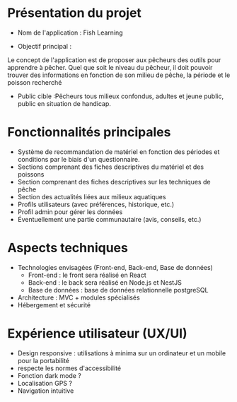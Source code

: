 # Présentation du projet

- Nom de l'application : Fish Learning

- Objectif principal : 

Le concept de l'application est de proposer aux pêcheurs des outils pour apprendre à pêcher. Quel que soit le niveau du pêcheur, il  doit pouvoir trouver des informations en fonction de son milieu de pêche, la période et le poisson recherché

- Public cible :Pêcheurs tous milieux confondus, adultes et jeune public, public en situation de handicap.

# Fonctionnalités principales

- Système de recommandation de matériel en fonction des périodes et conditions par le biais d'un questionnaire.
- Sections comprenant des fiches descriptives du matériel et des poissons
- Section comprenant des fiches descriptives sur les techniques de pêche
- Section des actualités liées aux milieux aquatiques
- Profils utilisateurs (avec préférences, historique, etc.)
- Profil admin pour gérer les données
- Éventuellement une partie communautaire (avis, conseils, etc.)

# Aspects techniques

- Technologies envisagées (Front-end, Back-end, Base de données)
    - Front-end : le front sera réalisé en React
    - Back-end : le back sera réalisé en Node.js et NestJS
    - Base de données : base de données relationnelle postgreSQL
- Architecture : MVC + modules spécialisés
- Hébergement et sécurité

# Expérience utilisateur (UX/UI)

- Design responsive : utilisations à minima sur un ordinateur et un mobile pour la portabilité
- respecte les normes d'accessibilité
- Fonction dark mode ?
- Localisation GPS ?
- Navigation intuitive